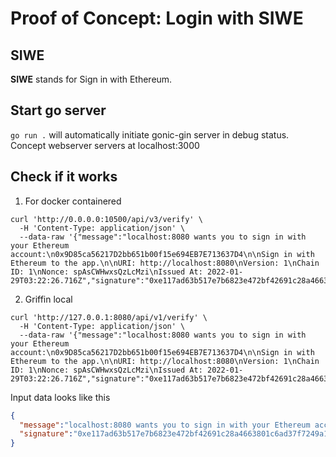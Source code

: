 # Proof of Concept: Login with SIWE

## SIWE

<b>SIWE</b> stands for Sign in with Ethereum.

## Start go server

`go run .` will automatically initiate gonic-gin server in debug status.
Concept webserver servers at localhost:3000

## Check if it works


1. For docker containered
```console
curl 'http://0.0.0.0:10500/api/v3/verify' \
  -H 'Content-Type: application/json' \
  --data-raw '{"message":"localhost:8080 wants you to sign in with your Ethereum account:\n0x9D85ca56217D2bb651b00f15e694EB7E713637D4\n\nSign in with Ethereum to the app.\n\nURI: http://localhost:8080\nVersion: 1\nChain ID: 1\nNonce: spAsCWHwxsQzLcMzi\nIssued At: 2022-01-29T03:22:26.716Z","signature":"0xe117ad63b517e7b6823e472bf42691c28a4663801c6ad37f7249a1fe56aa54b35bfce93b1e9fa82da7d55bbf0d75ca497843b0702b9dfb7ca9d9c6edb25574c51c"}'
```

2. Griffin local
```console
curl 'http://127.0.0.1:8080/api/v1/verify' \
  -H 'Content-Type: application/json' \
  --data-raw '{"message":"localhost:8080 wants you to sign in with your Ethereum account:\n0x9D85ca56217D2bb651b00f15e694EB7E713637D4\n\nSign in with Ethereum to the app.\n\nURI: http://localhost:8080\nVersion: 1\nChain ID: 1\nNonce: spAsCWHwxsQzLcMzi\nIssued At: 2022-01-29T03:22:26.716Z","signature":"0xe117ad63b517e7b6823e472bf42691c28a4663801c6ad37f7249a1fe56aa54b35bfce93b1e9fa82da7d55bbf0d75ca497843b0702b9dfb7ca9d9c6edb25574c51c"}'
```

Input data looks like this

```json
{
  "message":"localhost:8080 wants you to sign in with your Ethereum account:\n0x9D85ca56217D2bb651b00f15e694EB7E713637D4\n\nSign in with Ethereum to the app.\n\nURI: http://localhost:8080\nVersion: 1\nChain ID: 1\nNonce: spAsCWHwxsQzLcMzi\nIssued At: 2022-01-29T03:22:26.716Z",
  "signature":"0xe117ad63b517e7b6823e472bf42691c28a4663801c6ad37f7249a1fe56aa54b35bfce93b1e9fa82da7d55bbf0d75ca497843b0702b9dfb7ca9d9c6edb25574c51c"
}
```